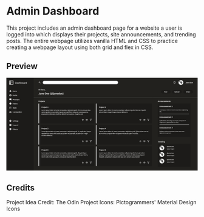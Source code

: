 # Admin Dashboard
This project includes an admin dashboard page for a website a user is logged into which displays their projects, site announcements, and trending posts. The entire webpage utilizes vanilla HTML and CSS to practice creating a webpage layout using both grid and flex in CSS.

## Preview
![Admin Dashboard](./images/admin-dashboard-webpage.png)

## Credits
Project Idea Credit: The Odin Project
Icons: Pictogrammers' Material Design Icons
